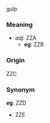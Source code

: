 gulp
### Meaning
+ _adj_: ZZA
    + __eg__: ZZB

### Origin

ZZC

### Synonym

__eg__: ZZD

+ ZZE


